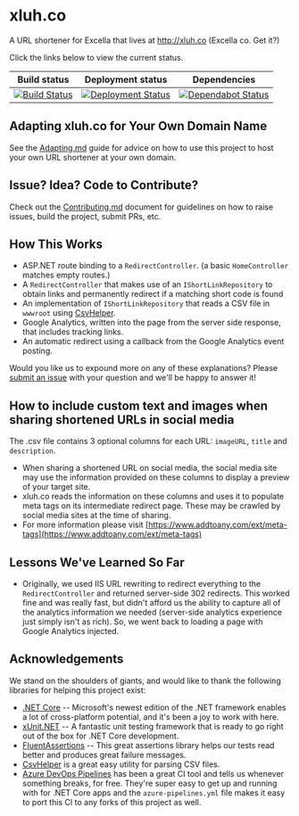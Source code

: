 # xluh.co

A URL shortener for Excella that lives at <http://xluh.co> (Excella co. Get it?)

Click the links below to view the current status. 

| Build status  | Deployment status | Dependencies | 
| ------------- | ------------- | ---------------- |
| [![Build Status](https://dev.azure.com/excellaco/xluhco/_apis/build/status/excellalabs.xluhco?branchName=master)](https://dev.azure.com/excellaco/xluhco/_build/latest?definitionId=4&branchName=master)  | [![Deployment Status](https://vsrm.dev.azure.com/excellaco/_apis/public/Release/badge/fe08bdf8-31f0-4c33-abb5-7869d3914fdb/1/1)](https://dev.azure.com/excellaco/xluhco/_release?definitionId=1) | [![Dependabot Status](https://api.dependabot.com/badges/status?host=github&repo=excellalabs/xluhco)](https://dependabot.com) |

## Adapting xluh.co for Your Own Domain Name

See the [Adapting.md](ADAPTING.md) guide for advice on how to use this project to host your own URL shortener at your own domain.

## Issue? Idea? Code to Contribute?

Check out the [Contributing.md](CONTRIBUTING.md) document for guidelines on how to raise issues, build the project, submit PRs, etc.

## How This Works

* ASP.NET route binding to a `RedirectController`. (a basic `HomeController` matches empty routes.)
* A `RedirectController` that makes use of an `IShortLinkRepository` to obtain links and permanently redirect if a matching short code is found
* An implementation of `IShortLinkRepository` that reads a CSV file in `wwwroot` using [CsvHelper](https://joshclose.github.io/CsvHelper/).
* Google Analytics, written into the page from the server side response, that includes tracking links.
* An automatic redirect using a callback from the Google Analytics event posting.

Would you like us to expound more on any of these explanations? Please [submit an issue](http://github.com/excellalabs/xluhco/issues/new) with your question and we'll be happy to answer it!

## How to include custom text and images when sharing shortened URLs in social media

The .csv file contains 3 optional columns for each URL: `imageURL`, `title` and `description`.

* When sharing a shortened URL on social media, the social media site may use the information provided on these columns to display a preview of your target site.
* xluh.co reads the information on these columns and uses it to populate meta tags on its intermediate redirect page. These may be crawled by social media sites at the time of sharing.
* For more information please visit [https://www.addtoany.com/ext/meta-tags](https://www.addtoany.com/ext/meta-tags)

## Lessons We've Learned So Far

* Originally, we used IIS URL rewriting to redirect everything to the `RedirectController` and returned server-side 302 redirects. This worked fine and was really fast, but didn't afford us the ability to capture all of the analytics information we needed (server-side analytics experience just simply isn't as rich). So, we went back to loading a page with Google Analytics injected.

## Acknowledgements

We stand on the shoulders of giants, and would like to thank the following libraries for helping this project exist:

* [.NET Core](https://docs.microsoft.com/en-us/dotnet/core/) -- Microsoft's newest edition of the .NET framework enables a lot of cross-platform potential, and it's been a joy to work with here.
* [xUnit.NET](http://xunit.net) -- A fantastic unit testing framework that is ready to go right out of the box for .NET Core development.
* [FluentAssertions](https://fluentassertions.com/) -- This great assertions library helps our tests read better and produces great failure messages.
* [CsvHelper](https://joshclose.github.io/CsvHelper/) is a great easy utility for parsing CSV files.
* [Azure DevOps Pipelines](https://azure.microsoft.com/en-us/services/devops/) has been a great CI tool and tells us whenever something breaks, for free. They're super easy to get up and running with for .NET Core apps and the `azure-pipelines.yml` file makes it easy to port this CI to any forks of this project as well.
